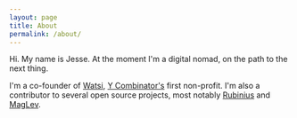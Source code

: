 ```yaml
---
layout: page
title: About
permalink: /about/
---
```


Hi. My name is Jesse. At the moment I'm a digital nomad, on the path to the next thing.

I'm a co-founder of [Watsi](https://watsi.org/monthly), [Y Combinator's](http://old.ycombinator.com/watsi.html) first non-profit.
I'm also a contributor to several open source projects, most notably [Rubinius](http://rubini.us) and [MagLev](http://maglev.github.io).

